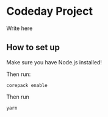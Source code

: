 # Codeday Project
Write here

## How to set up
Make sure you have Node.js installed!

Then run:

```
corepack enable
```

Then run

```
yarn
```
